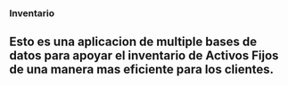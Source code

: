 ### Inventario

## Esto es una aplicacion de multiple bases de datos para apoyar  el inventario de  Activos Fijos de una manera mas eficiente para los clientes.

